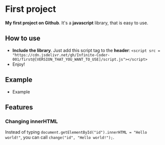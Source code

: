 # First project
**My first project on Github**. It's a **javascript** library, that is easy to use. 

## How to use
 - **Include the library**. Just add this script tag to the **header**: `<script src = "https://cdn.jsdelivr.net/gh/Infinite-Coder-001/first@[VERSION_THAT_YOU_WANT_TO_USE]/script.js"></script>`
 - Enjoy!

## Example
 - Example 

## Features
### Changing innerHTML
Instead of typing `document.getElementById("id").innerHTML = "Hello world!"`, you can call `change("id", "Hello world!");`. 
